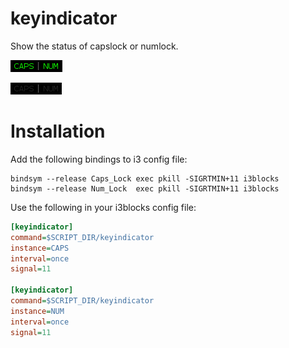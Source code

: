 # keyindicator

Show the status of capslock or numlock.

![](keyindicator-active.png)

![](keyindicator-inactive.png)

# Installation

Add the following bindings to i3 config file:

```
bindsym --release Caps_Lock exec pkill -SIGRTMIN+11 i3blocks
bindsym --release Num_Lock  exec pkill -SIGRTMIN+11 i3blocks
```

Use the following in your i3blocks config file:

``` ini
[keyindicator]
command=$SCRIPT_DIR/keyindicator
instance=CAPS
interval=once
signal=11
 
[keyindicator]
command=$SCRIPT_DIR/keyindicator
instance=NUM
interval=once
signal=11
```
